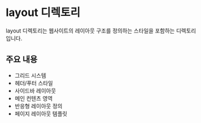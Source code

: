  # layout 디렉토리

layout 디렉토리는 웹사이트의 레이아웃 구조를 정의하는 스타일을 포함하는 디렉토리입니다.

## 주요 내용
- 그리드 시스템
- 헤더/푸터 스타일
- 사이드바 레이아웃
- 메인 컨텐츠 영역
- 반응형 레이아웃 정의
- 페이지 레이아웃 템플릿
